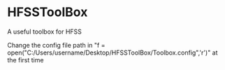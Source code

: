 # HFSSToolBox
A useful toolbox for HFSS

Change the config file path in "f = open("C:/Users/username/Desktop/HFSSToolBox/Toolbox.config",'r')" at the first time
